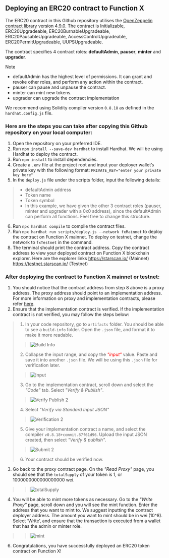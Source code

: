 ## Deploying an ERC20 contract to Function X

The ERC20 contract in this Github repository utilises the [OpenZeppelin contract library](https://www.openzeppelin.com/contracts) version 4.9.0. The contract is Initializable, ERC20Upgradeable, ERC20BurnableUpgradeable, ERC20PausableUpgradeable, AccessControlUpgradeable, ERC20PermitUpgradeable, UUPSUpgradeable. 

The contract specifies 4 contract roles: **defaultAdmin**, **pauser**, **minter** and **upgrader**.

> [!NOTE]
> * defaultAdmin has the highest level of permissions. It can grant and revoke other roles, and perform any action within the contract. 
> * pauser can pause and unpause the contract.
> * minter can mint new tokens.
> * upgrader can upgrade the contract implementation

We recommend using Solidity compiler version `0.8.18` as defined in the `hardhat.config.js` file.

### Here are the steps you can take after copying this Github repository on your local computer: 
1. Open the repository on your preferred IDE.
2. Run `npm install --save-dev hardhat` to install Hardhat. We will be using Hardhat to deploy the contract.
3. Run `npm install` to install dependencies.
4. Create a `.env` file at the project root and input your deployer wallet’s private key with the following format: 
`PRIVATE_KEY="enter your private key here"`
5. In the `deploy.js` file under the scripts folder, input the following details: 
> * defaultAdmin address
> * Token name 
> * Token symbol
> * In this example, we have given the other 3 contract roles (pauser, minter and upgrader with a 0x0 address), since the defaultAdmin can perform all functions. Feel free to change this structure. 
6. Run `npx hardhat compile` to compile the contract files.
7. Run `npx hardhat run scripts/deploy.js --network fxMainnet` to deploy the contract on Function X mainnet. To deploy on testnet, change the network to `fxTestnet` in the command.
8. The terminal should print the contract address. Copy the contract address to view your deployed contract on Function X blockchain explorer. Here are the explorer links https://starscan.io/ (Mainnet) https://testnet.starscan.io/ (Testnet)

### After deploying the contract to Function X mainnet or testnet: 
1. You should notice that the contract address from step 8 above is a proxy address. The proxy address should point to an implementation address. For more information on proxy and implementation contracts, please refer [here](https://info.etherscan.com/what-is-proxy-contract/#:~:text=A%20proxy%20contract%20is%20an,of%20the%20%27implementation%27%20contract.).
2. Ensure that the implementation contract is verified. If the implementation contract is not verified, you may follow the steps below:
> 1. In your code repository, go to `artifacts` folder. You should be able to see a `build-info` folder. Open the `.json` file, and format it to make it more readable.
>> ![Build Info](https://github.com/FunctionX-SG/ERC20-Contract/assets/143979872/83098fdd-78ce-4110-9dbf-baafe64fdfd5)
> 2. Collapse the input range, and copy the <span style="color:red;">_"input"_ </span> value. Paste and save it into another `.json` file. We will be using this `.json` file for verification later.
>> ![Input](https://github.com/FunctionX-SG/ERC20-Contract/assets/143979872/704eee3c-048e-401d-ae89-76e00ef8ae80)
> 3. Go to the implementation contract, scroll down and select the _"Code"_ tab. Select _"Verify & Publish"_.
>> ![Verify   Publish 2](https://github.com/FunctionX-SG/ERC20-Contract/assets/143979872/123894d3-d845-4d16-97ba-69d47cca45ea)
> 4. Select _"Verify via Standard Input JSON"_
>> ![Verification 2](https://github.com/FunctionX-SG/ERC20-Contract/assets/143979872/7354fa0d-325c-46bf-ac40-a9b6216c093d)
> 5. Give your implementation contract a name, and select the compiler `v0.8.18+commit.87f61d96`. Upload the input JSON created, then select _"Verify & publish"_.
>> ![Submit 2](https://github.com/FunctionX-SG/ERC20-Contract/assets/143979872/5eb3442c-889c-4874-9ca4-723645b482f4)
> 6. Your contract should be verified now.
3. Go back to the proxy contract page. On the _"Read Proxy"_ page, you should see that the `totalSupply` of your token is 1, or 1000000000000000000 wei.
>> ![totalSupply](https://github.com/FunctionX-SG/ERC20-Contract/assets/143979872/c3e6af51-30c7-4cb6-afff-fa2f68448039)
4. You will be able to mint more tokens as necessary. Go to the _"Write Proxy"_ page, scroll down and you will see the mint function. Enter the address that you want to mint to. We suggest inputting the contract deployer address. The amount you want to mint should be in wei (10^8). Select ‘Write’, and ensure that the transaction is executed from a wallet that has the admin or minter role.
>> ![mint](https://github.com/FunctionX-SG/ERC20-Contract/assets/143979872/794515cd-53bb-4df6-a91a-b082bbcc2a30)
6. Congratulations, you have successfully deployed an ERC20 token contract on Function X!

